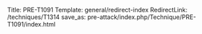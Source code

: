 Title: PRE-T1091
Template: general/redirect-index
RedirectLink: /techniques/T1314
save_as: pre-attack/index.php/Technique/PRE-T1091/index.html